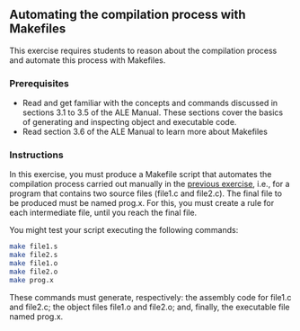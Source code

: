 ## Automating the compilation process with Makefiles

This exercise requires students to reason about the compilation process and automate this process with Makefiles.

### Prerequisites

- Read and get familiar with the concepts and commands discussed in sections 3.1 to 3.5 of the ALE Manual. These sections cover the basics of generating and inspecting object and executable code.
- Read section 3.6 of the ALE Manual to learn more about Makefiles

### Instructions

In this exercise, you must produce a Makefile script that automates the compilation process carried out manually in the [previous exercise](ch01-01-code-generation-tools.md), i.e., for a program that contains two source files (file1.c and file2.c). The final file to be produced must be named prog.x. For this, you must create a rule for each intermediate file, until you reach the final file.

You might test your script executing the following commands:

```bash
make file1.s
make file2.s
make file1.o
make file2.o
make prog.x
```

These commands must generate, respectively: the assembly code for file1.c and file2.c; the object files file1.o and file2.o; and, finally, the executable file named prog.x.
